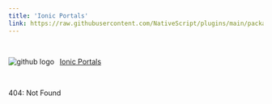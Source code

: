 ```yaml
---
title: 'Ionic Portals'
link: https://raw.githubusercontent.com/NativeScript/plugins/main/packages/ionic-portals/README.md
---
```


<div style="width: 100%; padding: 1.2em 0em">
	<img alt="github logo" src="../assets/images/github/GitHub-Mark-32px.png" style="display: inline; margin: 1em 0.5em 1em 0em">
	<a href="https://github.com/NativeScript/plugins/tree/main/packages/ionic-portals" target="_blank" noopener>Ionic Portals</a>
</div>

404: Not Found
